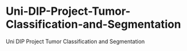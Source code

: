 # Uni-DIP-Project-Tumor-Classification-and-Segmentation
Uni DIP Project Tumor Classification and Segmentation
